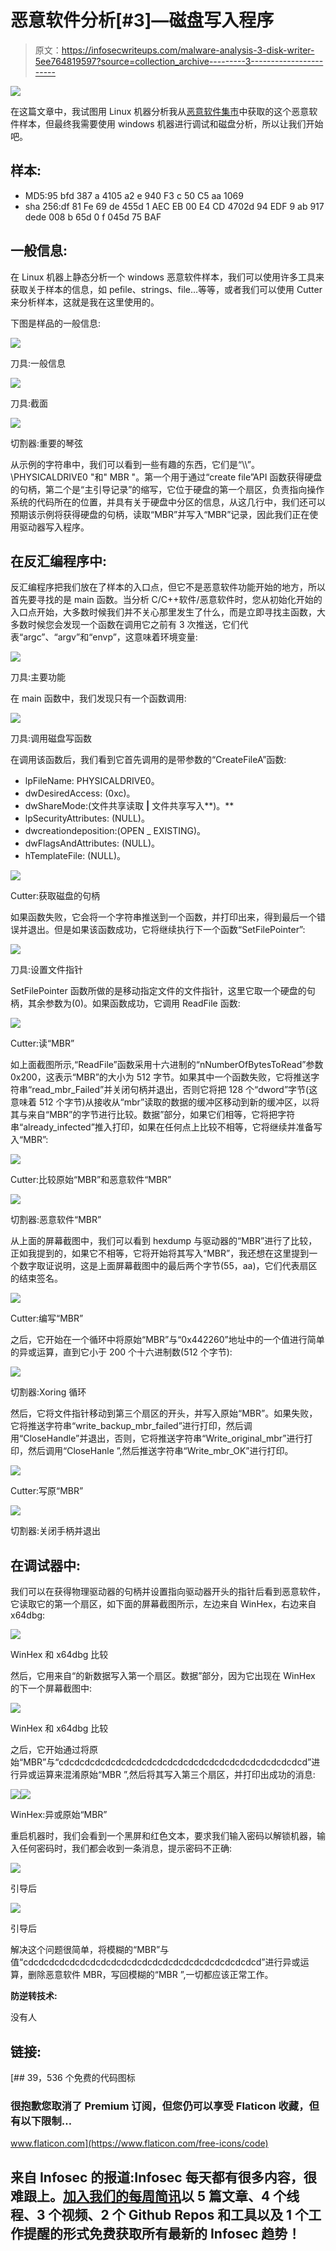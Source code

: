 # 恶意软件分析[#3]—磁盘写入程序

> 原文：<https://infosecwriteups.com/malware-analysis-3-disk-writer-5ee764819597?source=collection_archive---------3----------------------->

![](img/32c779935bc98d0362072d74a94747c6.png)

在这篇文章中，我试图用 Linux 机器分析我从[恶意软件集市](https://bazaar.abuse.ch/browse.php?search=sha256%3Adf81fe69de455d1aeceb00e4cd4702d94edf9ab917dede008b65d0f045d75baf)中获取的这个恶意软件样本，但最终我需要使用 windows 机器进行调试和磁盘分析，所以让我们开始吧。

## 样本:

*   MD5:95 bfd 387 a 4105 a2 e 940 F3 c 50 C5 aa 1069
*   sha 256:df 81 Fe 69 de 455d 1 AEC EB 00 E4 CD 4702d 94 EDF 9 ab 917 dede 008 b 65d 0 f 045d 75 BAF

## 一般信息:

在 Linux 机器上静态分析一个 windows 恶意软件样本，我们可以使用许多工具来获取关于样本的信息，如 pefile、strings、file…等等，或者我们可以使用 Cutter 来分析样本，这就是我在这里使用的。

下图是样品的一般信息:

![](img/2a29110be191b1394a8e496df5a60104.png)

刀具:一般信息

![](img/729a12d58c762e530fc13dab4c119795.png)

刀具:截面

![](img/95644dc283903e655c788bd4bc731b33.png)

切割器:重要的琴弦

从示例的字符串中，我们可以看到一些有趣的东西，它们是“\\\”。\\PHYSICALDRIVE0 "和" MBR "。第一个用于通过“create file”API 函数获得硬盘的句柄，第二个是“主引导记录”的缩写，它位于硬盘的第一个扇区，负责指向操作系统的代码所在的位置，并具有关于硬盘中分区的信息，从这几行中，我们还可以预期该示例将获得硬盘的句柄，读取“MBR”并写入“MBR”记录，因此我们正在使用驱动器写入程序。

## 在反汇编程序中:

反汇编程序把我们放在了样本的入口点，但它不是恶意软件功能开始的地方，所以首先要寻找的是 main 函数。当分析 C/C++软件/恶意软件时，您从初始化开始的入口点开始，大多数时候我们并不关心那里发生了什么，而是立即寻找主函数，大多数时候您会发现一个函数在调用它之前有 3 次推送，它们代表“argc”、“argv”和“envp”，这意味着环境变量:

![](img/02ca39d236e0d1a623bda4201d65f422.png)

刀具:主要功能

在 main 函数中，我们发现只有一个函数调用:

![](img/630b4c68d06e72360472f5912526190e.png)

刀具:调用磁盘写函数

在调用该函数后，我们看到它首先调用的是带参数的“CreateFileA”函数:

*   lpFileName: PHYSICALDRIVE0。
*   dwDesiredAccess: (0xc)。
*   dwShareMode:(文件共享读取 **|** 文件共享写入**)。**
*   lpSecurityAttributes: (NULL)。
*   dwcreationdeposition:(OPEN _ EXISTING)。
*   dwFlagsAndAttributes: (NULL)。
*   hTemplateFile: (NULL)。

![](img/db52439a5c523a6b7e2c79ddaf52adc1.png)

Cutter:获取磁盘的句柄

如果函数失败，它会将一个字符串推送到一个函数，并打印出来，得到最后一个错误并退出。但是如果该函数成功，它将继续执行下一个函数“SetFilePointer”:

![](img/d2a88569aa46a6876798978b5c5d49c7.png)

刀具:设置文件指针

SetFilePointer 函数所做的是移动指定文件的文件指针，这里它取一个硬盘的句柄，其余参数为(0)。如果函数成功，它调用 ReadFile 函数:

![](img/a174ed93be118fd32ce32a699dbf3361.png)

Cutter:读“MBR”

如上面截图所示,“ReadFile”函数采用十六进制的“nNumberOfBytesToRead”参数 0x200，这表示“MBR”的大小为 512 字节。如果其中一个函数失败，它将推送字符串“read_mbr_Failed”并关闭句柄并退出，否则它将把 128 个“dword”字节(这意味着 512 个字节)从接收从“mbr”读取的数据的缓冲区移动到新的缓冲区，以将其与来自“MBR”的字节进行比较。数据”部分，如果它们相等，它将把字符串“already_infected”推入打印，如果在任何点上比较不相等，它将继续并准备写入“MBR”:

![](img/7616db271a0391a079f8ee83bd2967c8.png)

Cutter:比较原始“MBR”和恶意软件“MBR”

![](img/8c1c9652ee3eb608e950e851693fb6f5.png)

切割器:恶意软件“MBR”

从上面的屏幕截图中，我们可以看到 hexdump 与驱动器的“MBR”进行了比较，正如我提到的，如果它不相等，它将开始将其写入“MBR”，我还想在这里提到一个数字取证说明，这是上面屏幕截图中的最后两个字节(55，aa)，它们代表扇区的结束签名。

![](img/c09c85c5f3c51441144374e88bd14406.png)

Cutter:编写“MBR”

之后，它开始在一个循环中将原始“MBR”与“0x442260”地址中的一个值进行简单的异或运算，直到它小于 200 个十六进制数(512 个字节):

![](img/8dc5da021226681887cdd09b2a4feb25.png)

切割器:Xoring 循环

然后，它将文件指针移动到第三个扇区的开头，并写入原始“MBR”。如果失败，它将推送字符串“write_backup_mbr_failed”进行打印，然后调用“CloseHandle”并退出，否则，它将推送字符串“Write_original_mbr”进行打印，然后调用“CloseHanle ”,然后推送字符串“Write_mbr_OK”进行打印。

![](img/e383115a0e7d8300733a7960d005b310.png)

Cutter:写原“MBR”

![](img/7e716f9e6c03a771f5af44416ecf6a79.png)

切割器:关闭手柄并退出

## 在调试器中:

我们可以在获得物理驱动器的句柄并设置指向驱动器开头的指针后看到恶意软件，它读取它的第一个扇区，如下面的屏幕截图所示，左边来自 WinHex，右边来自 x64dbg:

![](img/98cf5b329c97659ff2cd7a2a63d7b813.png)

WinHex 和 x64dbg 比较

然后，它用来自“的新数据写入第一个扇区。数据”部分，因为它出现在 WinHex 的下一个屏幕截图中:

![](img/a92770831a328aa760b43079dc14f29d.png)

WinHex 和 x64dbg 比较

之后，它开始通过将原始“MBR”与“cdcdcdcdcdcdcdcdcdcdcdcdcdcdcdcdcdcdcdcdcdcdcdcd”进行异或运算来混淆原始“MBR ”,然后将其写入第三个扇区，并打印出成功的消息:

![](img/ec7b8cbbf6e2063c2eafe0cddc33f13a.png)![](img/00d4ffdfc237d7032577105507c5a212.png)

WinHex:异或原始“MBR”

重启机器时，我们会看到一个黑屏和红色文本，要求我们输入密码以解锁机器，输入任何密码时，我们都会收到一条消息，提示密码不正确:

![](img/11235540ea66c6b455dd092e050a67ee.png)

引导后

![](img/a43de8e0bd4524ec55c7a63dd00262d9.png)

引导后

解决这个问题很简单，将模糊的“MBR”与值“cdcdcdcdcdcdcdcdcdcdcdcdcdcdcdcdcdcdcdcdcdcdcd”进行异或运算，删除恶意软件 MBR，写回模糊的“MBR ”,一切都应该正常工作。

**防逆转技术:**

没有人

## 链接:

[](https://www.flaticon.com/free-icons/code) [## 39，536 个免费的代码图标

### 很抱歉您取消了 Premium 订阅，但您仍可以享受 Flaticon 收藏，但有以下限制…

www.flaticon.com](https://www.flaticon.com/free-icons/code) 

## 来自 Infosec 的报道:Infosec 每天都有很多内容，很难跟上。[加入我们的每周简讯](https://weekly.infosecwriteups.com/)以 5 篇文章、4 个线程、3 个视频、2 个 Github Repos 和工具以及 1 个工作提醒的形式免费获取所有最新的 Infosec 趋势！